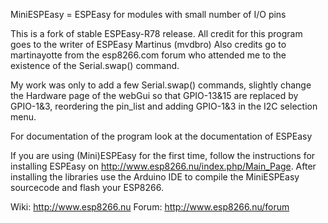 MiniESPEasy = ESPEasy for modules with small number of I/O pins

This is a fork of stable ESPEasy-R78 release.
All credit for this program goes to the writer of ESPEasy Martinus (mvdbro)
Also credits go to martinayotte from the esp8266.com forum who attended me to the existence of the Serial.swap() command.

My work was only to add a few Serial.swap() commands, slightly change the Hardware page of the webGui so that GPIO-13&15 are replaced by GPIO-1&3, reordering the pin_list and adding GPIO-1&3 in the I2C selection menu.

For documentation of the program look at the documentation of ESPEasy

If you are using (Mini)ESPEasy for the first time, follow the instructions for installing ESPEasy on http://www.esp8266.nu/index.php/Main_Page. After installing the libraries use the Arduino IDE to compile the MiniESPEasy sourcecode and flash your ESP8266.


Wiki: http://www.esp8266.nu
Forum: http://www.esp8266.nu/forum

